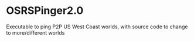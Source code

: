 # OSRSPinger2.0
Executable to ping P2P US West Coast worlds, with source code to change to more/different worlds
